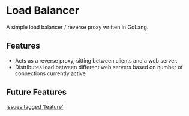 # Load Balancer
A simple load balancer / reverse proxy written in GoLang. 

## Features
 - Acts as a reverse proxy, sitting between clients and a web server.
 - Distributes load between different web servers based on number of connections currently active

## Future Features
[Issues tagged 'feature'](https://github.com/nwoodthorpe/Load-Balancer-Golang/issues?q=is%3Aissue+is%3Aopen+label%3Afeature)
